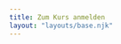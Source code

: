 ```yaml
---
title: Zum Kurs anmelden
layout: "layouts/base.njk"
---
```


<div
    data-autoscale
    data-service="airtable"
    data-id="<shrB9yLVSxeZ9yDMr>"
    data-thumbnail="/assets/images/form%20blur.jpg"
    style="width: 100%; height: 620px;"
>
</div>
